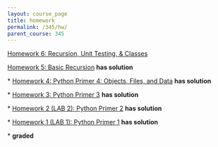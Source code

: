 ```yaml
---
layout: course_page
title: homework
permalink: /345/hw/
parent_course: 345
---
```


[Homework 6: Recursion, Unit Testing, & Classes](/345/hw6)

[Homework 5: Basic Recursion](/345/hw5) **has solution** 

\*  [Homework 4: Python Primer 4: Objects, Files, and Data](/345/hw4) **has solution** 

\*  [Homework 3: Python Primer 3](/345/hw3) **has solution** 

\*  [Homework 2 (LAB 2): Python Primer 2](/345/hw2) **has solution**

\*  [Homework 1 (LAB 1): Python Primer 1](/345/hw1/) **has solution**


\* **graded**
